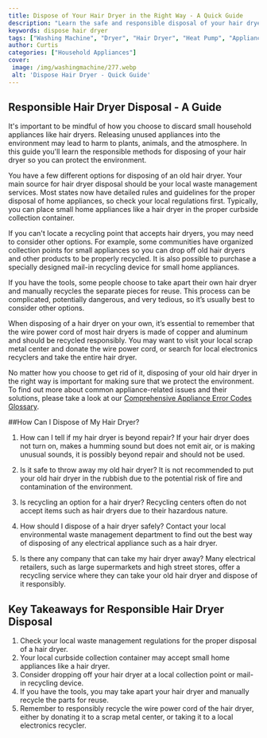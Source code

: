 ```yaml
---
title: Dispose of Your Hair Dryer in the Right Way - A Quick Guide
description: "Learn the safe and responsible disposal of your hair dryer with this quick guide Avoid damage to the environment and potential harm to yourself by following the right steps and techniques Follow the advice here to stay safe and green"
keywords: dispose hair dryer
tags: ["Washing Machine", "Dryer", "Hair Dryer", "Heat Pump", "Appliance Disposal", "Laundry Appliances"]
author: Curtis
categories: ["Household Appliances"]
cover: 
 image: /img/washingmachine/277.webp
 alt: 'Dispose Hair Dryer - Quick Guide'
---
```

## Responsible Hair Dryer Disposal - A Guide

It's important to be mindful of how you choose to discard small household appliances like hair dryers. Releasing unused appliances into the environment may lead to harm to plants, animals, and the atmosphere. In this guide you'll learn the responsible methods for disposing of your hair dryer so you can protect the environment. 

You have a few different options for disposing of an old hair dryer. Your main source for hair dryer disposal should be your local waste management services. Most states now have detailed rules and guidelines for the proper disposal of home appliances, so check your local regulations first. Typically, you can place small home appliances like a hair dryer in the proper curbside collection container. 

If you can't locate a recycling point that accepts hair dryers, you may need to consider other options. For example, some communities have organized collection points for small appliances so you can drop off old hair dryers and other products to be properly recycled. It is also possible to purchase a specially designed mail-in recycling device for small home appliances. 

If you have the tools, some people choose to take apart their own hair dryer and manually recycles the separate pieces for reuse. This process can be complicated, potentially dangerous, and very tedious, so it’s usually best to consider other options. 

When disposing of a hair dryer on your own, it’s essential to remember that the wire power cord of most hair dryers is made of copper and aluminum and should be recycled responsibly. You may want to visit your local scrap metal center and donate the wire power cord, or search for local electronics recyclers and take the entire hair dryer. 

No matter how you choose to get rid of it, disposing of your old hair dryer in the right way is important for making sure that we protect the environment. To find out more about common appliance-related issues and their solutions, please take a look at our [Comprehensive Appliance Error Codes Glossary](./error-codes/).

##How Can I Dispose of My Hair Dryer?

1. How can I tell if my hair dryer is beyond repair?
If your hair dryer does not turn on, makes a humming sound but does not emit air, or is making unusual sounds, it is possibly beyond repair and should not be used.

2. Is it safe to throw away my old hair dryer?
It is not recommended to put your old hair dryer in the rubbish due to the potential risk of fire and contamination of the environment.

3. Is recycling an option for a hair dryer?
Recycling centers often do not accept items such as hair dryers due to their hazardous nature.

4. How should I dispose of a hair dryer safely?
Contact your local environmental waste management department to find out the best way of disposing of any electrical appliance such as a hair dryer.

5. Is there any company that can take my hair dryer away?
Many electrical retailers, such as large supermarkets and high street stores, offer a recycling service where they can take your old hair dryer and dispose of it responsibly.

## Key Takeaways for Responsible Hair Dryer Disposal 

1. Check your local waste management regulations for the proper disposal of a hair dryer. 
2. Your local curbside collection container may accept small home appliances like a hair dryer. 
3. Consider dropping off your hair dryer at a local collection point or mail-in recycling device. 
4. If you have the tools, you may take apart your hair dryer and manually recycle the parts for reuse. 
5. Remember to responsibly recycle the wire power cord of the hair dryer, either by donating it to a scrap metal center, or taking it to a local electronics recycler.
